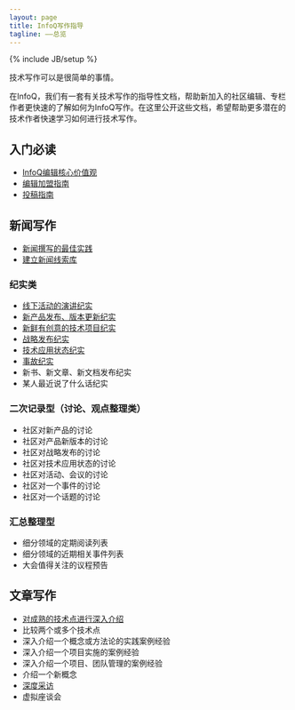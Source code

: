 ```yaml
---
layout: page
title: InfoQ写作指导
tagline: ——总览
---
```

{% include JB/setup %}

技术写作可以是很简单的事情。

在InfoQ，我们有一套有关技术写作的指导性文档，帮助新加入的社区编辑、专栏作者更快速的了解如何为InfoQ写作。在这里公开这些文档，希望帮助更多潜在的技术作者快速学习如何进行技术写作。

## 入门必读

* [InfoQ编辑核心价值观](editor-core-value.html)
* [编辑加盟指南](editor-guidelines.html)
* [投稿指南](article-guidelines.html)

## 新闻写作

* [新闻撰写的最佳实践](news-best-practices.html)
* [建立新闻线索库](news-clues.html)

### 纪实类

* [线下活动的演讲纪实](news-event-takeaways.html)
* [新产品发布、版本更新纪实](news-new-product.html)
* [新鲜有创意的技术项目纪实](news-creative-projects.html)
* [战略发布纪实](news-strategy-announcement.html)
* [技术应用状态纪实](news-growth-summary.html)
* [事故纪实](news-failure.html)
* 新书、新文章、新文档发布纪实
* 某人最近说了什么话纪实

### 二次记录型（讨论、观点整理类）

* 社区对新产品的讨论
* 社区对产品新版本的讨论
* 社区对战略发布的讨论
* 社区对技术应用状态的讨论
* 社区对活动、会议的讨论
* 社区对一个事件的讨论
* 社区对一个话题的讨论

### 汇总整理型

* 细分领域的定期阅读列表
* 细分领域的近期相关事件列表
* 大会值得关注的议程预告

## 文章写作

* [对成熟的技术点进行深入介绍](art-mature-concept-description.html)
* 比较两个或多个技术点
* 深入介绍一个概念或方法论的实践案例经验
* 深入介绍一个项目实施的案例经验
* 深入介绍一个项目、团队管理的案例经验
* 介绍一个新概念
* [深度采访](interview-howto.html)
* 虚拟座谈会